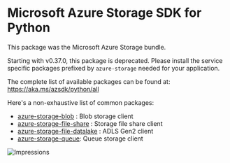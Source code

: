 # Microsoft Azure Storage SDK for Python

This package was the Microsoft Azure Storage bundle.

Starting with v0.37.0, this package is deprecated. Please install the service specific packages prefixed by `azure-storage` needed for your application.

The complete list of available packages can be found at:
https://aka.ms/azsdk/python/all

Here's a non-exhaustive list of common packages:

- [azure-storage-blob](https://pypi.org/project/azure-storage-blob) : Blob storage client
- [azure-storage-file-share](https://pypi.org/project/azure-storage-file-share) : Storage file share client
- [azure-storage-file-datalake](https://pypi.org/project/azure-storage-file-datalake) : ADLS Gen2 client
- [azure-storage-queue](https://pypi.org/project/azure-storage-queue): Queue storage client

![Impressions](https://azure-sdk-impressions.azurewebsites.net/api/impressions/azure-sdk-for-python%2Fazure-storage%2FREADME.png)